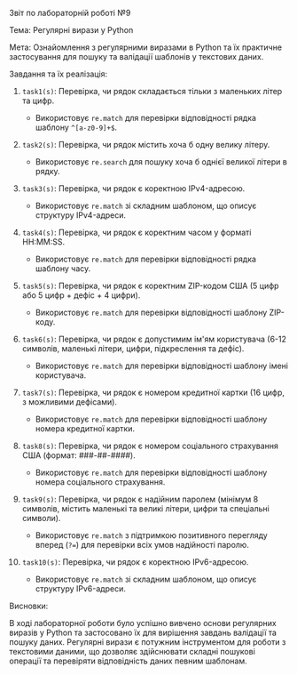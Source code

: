 Звіт по лабораторній роботі №9

Тема: Регулярні вирази у Python

Мета: Ознайомлення з регулярними виразами в Python та їх практичне застосування для пошуку та валідації шаблонів у текстових даних.

Завдання та їх реалізація:

1. `task1(s)`: Перевірка, чи рядок складається тільки з маленьких літер та цифр.
   - Використовує `re.match` для перевірки відповідності рядка шаблону `^[a-z0-9]+$`.

2. `task2(s)`: Перевірка, чи рядок містить хоча б одну велику літеру.
   - Використовує `re.search` для пошуку хоча б однієї великої літери в рядку.

3. `task3(s)`: Перевірка, чи рядок є коректною IPv4-адресою.
   - Використовує `re.match` зі складним шаблоном, що описує структуру IPv4-адреси.

4. `task4(s)`: Перевірка, чи рядок є коректним часом у форматі HH:MM:SS.
   - Використовує `re.match` для перевірки відповідності рядка шаблону часу.

5. `task5(s)`: Перевірка, чи рядок є коректним ZIP-кодом США (5 цифр або 5 цифр + дефіс + 4 цифри).
   - Використовує `re.match` для перевірки відповідності шаблону ZIP-коду.

6. `task6(s)`: Перевірка, чи рядок є допустимим ім'ям користувача (6-12 символів, маленькі літери, цифри, підкреслення та дефіс).
   - Використовує `re.match` для перевірки відповідності шаблону імені користувача.

7. `task7(s)`: Перевірка, чи рядок є номером кредитної картки (16 цифр, з можливими дефісами).
   - Використовує `re.match` для перевірки відповідності шаблону номера кредитної картки.

8. `task8(s)`: Перевірка, чи рядок є номером соціального страхування США (формат: ###-##-####).
   - Використовує `re.match` для перевірки відповідності шаблону номера соціального страхування.

9. `task9(s)`: Перевірка, чи рядок є надійним паролем (мінімум 8 символів, містить маленькі та великі літери, цифри та спеціальні символи).
   - Використовує `re.match` з підтримкою позитивного перегляду вперед (`?=`) для перевірки всіх умов надійності паролю.

10. `task10(s)`: Перевірка, чи рядок є коректною IPv6-адресою.
    - Використовує `re.match` зі складним шаблоном, що описує структуру IPv6-адреси.

Висновки:

В ході лабораторної роботи було успішно вивчено основи регулярних виразів у Python та застосовано їх для вирішення завдань валідації та пошуку даних. Регулярні вирази є потужним інструментом для роботи з текстовими даними, що дозволяє здійснювати складні пошукові операції та перевіряти відповідність даних певним шаблонам.
